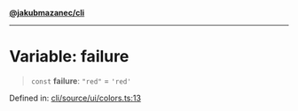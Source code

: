 [**@jakubmazanec/cli**](../../../README.md)

---

# Variable: failure

> `const` **failure**: `"red"` = `'red'`

Defined in:
[cli/source/ui/colors.ts:13](https://github.com/jakubmazanec/tools/blob/d8ee2855cc8c253cbcc5c4d49e7356ff8450cbde/packages/cli/source/ui/colors.ts#L13)
